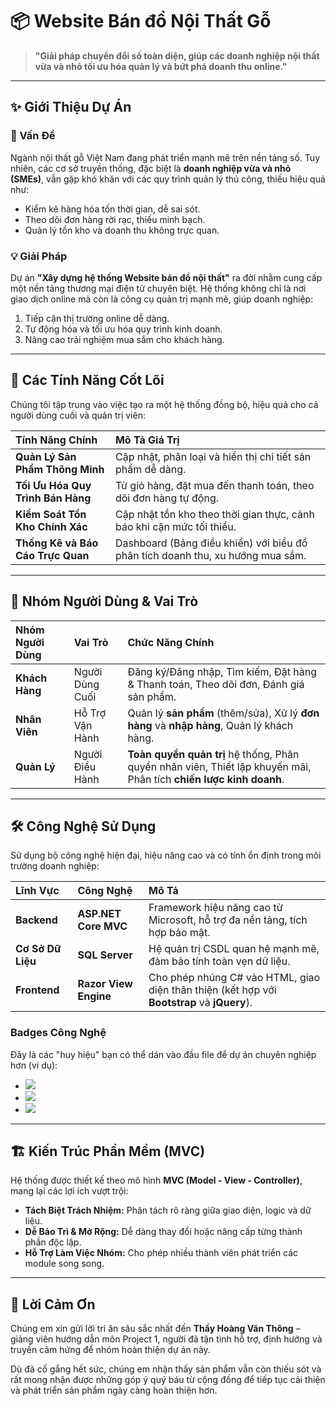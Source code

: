 # 📦 Website Bán đồ Nội Thất Gỗ

> **"Giải pháp chuyển đổi số toàn diện, giúp các doanh nghiệp nội thất vừa và nhỏ tối ưu hóa quản lý và bứt phá doanh thu online."**

---

## ✨ Giới Thiệu Dự Án

### 🎯 Vấn Đề
Ngành nội thất gỗ Việt Nam đang phát triển mạnh mẽ trên nền tảng số. Tuy nhiên, các cơ sở truyền thống, đặc biệt là **doanh nghiệp vừa và nhỏ (SMEs)**, vẫn gặp khó khăn với các quy trình quản lý thủ công, thiếu hiệu quả như:
* Kiểm kê hàng hóa tốn thời gian, dễ sai sót.
* Theo dõi đơn hàng rời rạc, thiếu minh bạch.
* Quản lý tồn kho và doanh thu không trực quan.

### 💡 Giải Pháp
Dự án **"Xây dựng hệ thống Website bán đồ nội thất"** ra đời nhằm cung cấp một nền tảng thương mại điện tử chuyên biệt. Hệ thống không chỉ là nơi giao dịch online mà còn là công cụ quản trị mạnh mẽ, giúp doanh nghiệp:
1.  Tiếp cận thị trường online dễ dàng.
2.  Tự động hóa và tối ưu hóa quy trình kinh doanh.
3.  Nâng cao trải nghiệm mua sắm cho khách hàng.

---

## 🚀 Các Tính Năng Cốt Lõi

Chúng tôi tập trung vào việc tạo ra một hệ thống đồng bộ, hiệu quả cho cả người dùng cuối và quản trị viên:

| Tính Năng Chính | Mô Tả Giá Trị |
| :--- | :--- |
| **Quản Lý Sản Phẩm Thông Minh** | Cập nhật, phân loại và hiển thị chi tiết sản phẩm dễ dàng. |
| **Tối Ưu Hóa Quy Trình Bán Hàng** | Từ giỏ hàng, đặt mua đến thanh toán, theo dõi đơn hàng tự động. |
| **Kiểm Soát Tồn Kho Chính Xác** | Cập nhật tồn kho theo thời gian thực, cảnh báo khi cận mức tối thiểu. |
| **Thống Kê và Báo Cáo Trực Quan** | Dashboard (Bảng điều khiển) với biểu đồ phân tích doanh thu, xu hướng mua sắm. |

---

## 👥 Nhóm Người Dùng & Vai Trò

| Nhóm Người Dùng | Vai Trò | Chức Năng Chính |
| :--- | :--- | :--- |
| **Khách Hàng** | Người Dùng Cuối | Đăng ký/Đăng nhập, Tìm kiếm, Đặt hàng & Thanh toán, Theo dõi đơn, Đánh giá sản phẩm. |
| **Nhân Viên** | Hỗ Trợ Vận Hành | Quản lý **sản phẩm** (thêm/sửa), Xử lý **đơn hàng** và **nhập hàng**, Quản lý khách hàng. |
| **Quản Lý** | Người Điều Hành | **Toàn quyền quản trị** hệ thống, Phân quyền nhân viên, Thiết lập khuyến mãi, Phân tích **chiến lược kinh doanh**. |

---

## 🛠️ Công Nghệ Sử Dụng

Sử dụng bộ công nghệ hiện đại, hiệu năng cao và có tính ổn định trong môi trường doanh nghiệp:

| Lĩnh Vực | Công Nghệ | Mô Tả |
| :--- | :--- | :--- |
| **Backend** | **ASP.NET Core MVC** | Framework hiệu năng cao từ Microsoft, hỗ trợ đa nền tảng, tích hợp bảo mật. |
| **Cơ Sở Dữ Liệu** | **SQL Server** | Hệ quản trị CSDL quan hệ mạnh mẽ, đảm bảo tính toàn vẹn dữ liệu. |
| **Frontend** | **Razor View Engine** | Cho phép nhúng C# vào HTML, giao diện thân thiện (kết hợp với **Bootstrap** và **jQuery**). |

### Badges Công Nghệ
Đây là các "huy hiệu" bạn có thể dán vào đầu file để dự án chuyên nghiệp hơn (ví dụ):
* ![](https://img.shields.io/badge/Backend-ASP.NET%20Core%20MVC-purple?style=flat-square&logo=dotnet)
* ![](https://img.shields.io/badge/Database-SQL%20Server-red?style=flat-square&logo=microsoft-sql-server)
* ![](https://img.shields.io/badge/Frontend-Razor%20View%20Engine-blue?style=flat-square&logo=c-sharp)

---

## 🏗️ Kiến Trúc Phần Mềm (MVC)

Hệ thống được thiết kế theo mô hình **MVC (Model - View - Controller)**, mang lại các lợi ích vượt trội:

* **Tách Biệt Trách Nhiệm:** Phân tách rõ ràng giữa giao diện, logic và dữ liệu.
* **Dễ Bảo Trì & Mở Rộng:** Dễ dàng thay đổi hoặc nâng cấp từng thành phần độc lập.
* **Hỗ Trợ Làm Việc Nhóm:** Cho phép nhiều thành viên phát triển các module song song.

---

## 🙏 Lời Cảm Ơn

Chúng em xin gửi lời tri ân sâu sắc nhất đến **Thầy Hoàng Văn Thông** – giảng viên hướng dẫn môn Project 1, người đã tận tình hỗ trợ, định hướng và truyền cảm hứng để nhóm hoàn thiện dự án này.

Dù đã cố gắng hết sức, chúng em nhận thấy sản phẩm vẫn còn thiếu sót và rất mong nhận được những góp ý quý báu từ cộng đồng để tiếp tục cải thiện và phát triển sản phẩm ngày càng hoàn thiện hơn.
